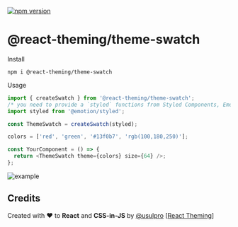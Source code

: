 [![npm version](https://badge.fury.io/js/%40react-theming%2Ftheme-swatch.svg)](https://badge.fury.io/js/%40react-theming%2Ftheme-swatch)

# @react-theming/theme-swatch

Install

```shell
npm i @react-theming/theme-swatch
```

Usage

```js
import { createSwatch } from '@react-theming/theme-swatch';
/* you need to provide a `styled` functions from Styled Components, Emotion or '@storybook/theming'  */
import styled from '@emotion/styled';

const ThemeSwatch = createSwatch(styled);

colors = ['red', 'green', '#13f0b7', 'rgb(100,180,250)'];

const YourComponent = () => {
  return <ThemeSwatch theme={colors} size={64} />;
};
```

![example](https://raw.githubusercontent.com/react-theming/theme-swatch/master/docs/swatches12.png)

## Credits

<div align="left" style="height: 16px;">Created with ❤︎ to <b>React</b> and <b>CSS-in-JS</b> by <a
    href="https://twitter.com/UsulPro">@usulpro</a> [<a href="https://github.com/react-theming">React Theming</a>]
</div>
